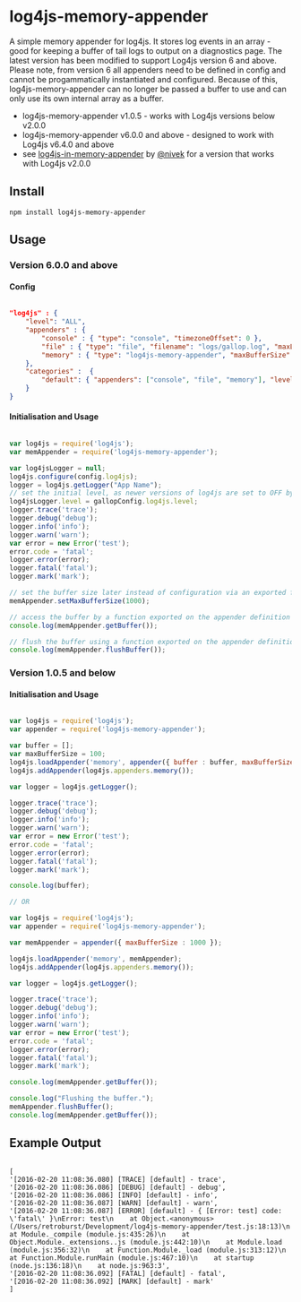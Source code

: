 # log4js-memory-appender

A simple memory appender for log4js. It stores log events in an array - good for keeping a buffer of tail logs to output on a diagnostics page.
The latest version has been modified to support Log4js version 6 and above. Please note, from version 6 all appenders need to be defined in
config and cannot be progammatically instantiated and configured. Because of this, log4js-memory-appender can no longer be passed a buffer to
use and can only use its own internal array as a buffer.

* log4js-memory-appender v1.0.5 - works with Log4js versions below v2.0.0
* log4js-memory-appender v6.0.0 and above - designed to work with Log4js v6.4.0 and above
* see [log4js-in-memory-appender](https://www.npmjs.com/package/log4js-in-memory-appender) by [@nivek](https://www.npmjs.com/~nivek) for a version that works with Log4js v2.0.0

## Install

```
npm install log4js-memory-appender
```


## Usage

### Version 6.0.0 and above
#### Config
```json

"log4js" : {
    "level": "ALL",
    "appenders" : {
        "console" : { "type": "console", "timezoneOffset": 0 },
        "file" : { "type": "file", "filename": "logs/gallop.log", "maxLogSize": 1024000, "timezoneOffset": 0, "backups": 50 },
        "memory" : { "type": "log4js-memory-appender", "maxBufferSize": 100, "timezoneOffset": 0 }
    },
    "categories" :  {
        "default": { "appenders": ["console", "file", "memory"], "level": "ALL" }
    }
}
```

#### Initialisation and Usage

```js

var log4js = require('log4js');
var memAppender = require('log4js-memory-appender');

var log4jsLogger = null;    
log4js.configure(config.log4js);
logger = log4js.getLogger("App Name");
// set the initial level, as newer versions of log4js are set to OFF by default
log4jsLogger.level = gallopConfig.log4js.level;
logger.trace('trace');
logger.debug('debug');
logger.info('info');
logger.warn('warn');
var error = new Error('test');
error.code = 'fatal';
logger.error(error);
logger.fatal('fatal');
logger.mark('mark');

// set the buffer size later instead of configuration via an exported function on the appender definition
memAppender.setMaxBufferSize(1000);

// access the buffer by a function exported on the appender definition
console.log(memAppender.getBuffer());

// flush the buffer using a function exported on the appender definition
console.log(memAppender.flushBuffer());
```

### Version 1.0.5 and below

#### Initialisation and Usage

```js

var log4js = require('log4js');
var appender = require('log4js-memory-appender');

var buffer = [];
var maxBufferSize = 100;
log4js.loadAppender('memory', appender({ buffer : buffer, maxBufferSize : maxBufferSize }));
log4js.addAppender(log4js.appenders.memory());

var logger = log4js.getLogger();

logger.trace('trace');
logger.debug('debug');
logger.info('info');
logger.warn('warn');
var error = new Error('test');
error.code = 'fatal';
logger.error(error);
logger.fatal('fatal');
logger.mark('mark');

console.log(buffer);

// OR

var log4js = require('log4js');
var appender = require('log4js-memory-appender');

var memAppender = appender({ maxBufferSize : 1000 });

log4js.loadAppender('memory', memAppender);
log4js.addAppender(log4js.appenders.memory());

var logger = log4js.getLogger();

logger.trace('trace');
logger.debug('debug');
logger.info('info');
logger.warn('warn');
var error = new Error('test');
error.code = 'fatal';
logger.error(error);
logger.fatal('fatal');
logger.mark('mark');

console.log(memAppender.getBuffer());

console.log("Flushing the buffer.");
memAppender.flushBuffer();
console.log(memAppender.getBuffer());


```



## Example Output

```

[ 
'[2016-02-20 11:08:36.080] [TRACE] [default] - trace',
'[2016-02-20 11:08:36.086] [DEBUG] [default] - debug',
'[2016-02-20 11:08:36.086] [INFO] [default] - info',
'[2016-02-20 11:08:36.087] [WARN] [default] - warn',
'[2016-02-20 11:08:36.087] [ERROR] [default] - { [Error: test] code: \'fatal\' }\nError: test\n    at Object.<anonymous> (/Users/retroburst/Development/log4js-memory-appender/test.js:18:13)\n    at Module._compile (module.js:435:26)\n    at Object.Module._extensions..js (module.js:442:10)\n    at Module.load (module.js:356:32)\n    at Function.Module._load (module.js:313:12)\n    at Function.Module.runMain (module.js:467:10)\n    at startup (node.js:136:18)\n    at node.js:963:3',
'[2016-02-20 11:08:36.092] [FATAL] [default] - fatal',
'[2016-02-20 11:08:36.092] [MARK] [default] - mark' 
]

```

